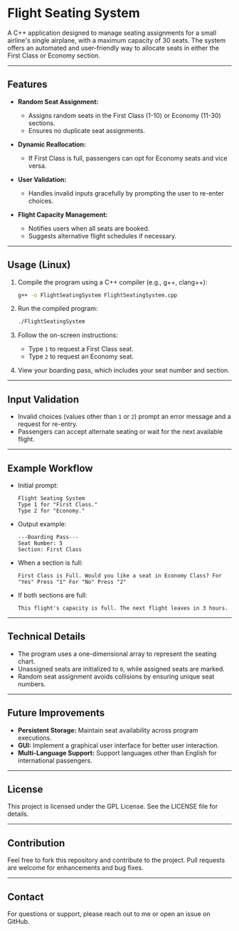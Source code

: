 # Flight Seating System

A C++ application designed to manage seating assignments for a small airline's single airplane, with a maximum capacity of 30 seats. The system offers an automated and user-friendly way to allocate seats in either the First Class or Economy section.

---

## Features

- **Random Seat Assignment:**
  - Assigns random seats in the First Class (1-10) or Economy (11-30) sections.
  - Ensures no duplicate seat assignments.

- **Dynamic Reallocation:**
  - If First Class is full, passengers can opt for Economy seats and vice versa.

- **User Validation:**
  - Handles invalid inputs gracefully by prompting the user to re-enter choices.

- **Flight Capacity Management:**
  - Notifies users when all seats are booked.
  - Suggests alternative flight schedules if necessary.

---

## Usage (Linux)

1. Compile the program using a C++ compiler (e.g., g++, clang++):
   ```bash
   g++ -o FlightSeatingSystem FlightSeatingSystem.cpp
   ```

2. Run the compiled program:
   ```bash
   ./FlightSeatingSystem
   ```

3. Follow the on-screen instructions:
   - Type `1` to request a First Class seat.
   - Type `2` to request an Economy seat.

4. View your boarding pass, which includes your seat number and section.

---

## Input Validation

- Invalid choices (values other than `1` or `2`) prompt an error message and a request for re-entry.
- Passengers can accept alternate seating or wait for the next available flight.

---

## Example Workflow

- Initial prompt:
  ```
  Flight Seating System
  Type 1 for "First Class."
  Type 2 for "Economy."
  ```
- Output example:
  ```
  ---Boarding Pass---
  Seat Number: 5
  Section: First Class
  ```
- When a section is full:
  ```
  First Class is Full. Would you like a seat in Economy Class? For "Yes" Press "1" For "No" Press "2"
  ```
- If both sections are full:
  ```
  This flight's capacity is full. The next flight leaves in 3 hours.
  ```

---

## Technical Details

- The program uses a one-dimensional array to represent the seating chart.
- Unassigned seats are initialized to `0`, while assigned seats are marked.
- Random seat assignment avoids collisions by ensuring unique seat numbers.

---

## Future Improvements

- **Persistent Storage:** Maintain seat availability across program executions.
- **GUI:** Implement a graphical user interface for better user interaction.
- **Multi-Language Support:** Support languages other than English for international passengers.

---

## License

This project is licensed under the GPL License. See the LICENSE file for details.

---

## Contribution

Feel free to fork this repository and contribute to the project. Pull requests are welcome for enhancements and bug fixes.

---

## Contact

For questions or support, please reach out to me or open an issue on GitHub.
